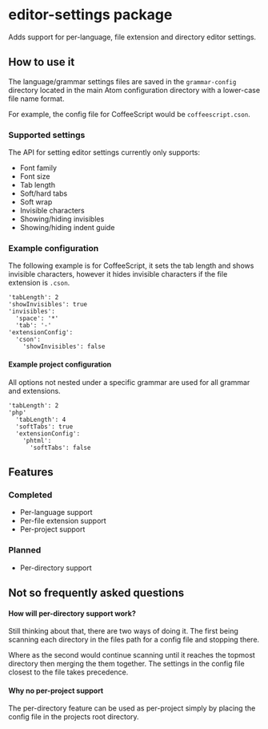 # editor-settings package

Adds support for per-language, file extension and directory editor settings.

## How to use it

The language/grammar settings files are saved in the `grammar-config` directory located
in the main Atom configuration directory with a lower-case file name format.

For example, the config file for CoffeeScript would be `coffeescript.cson`.

### Supported settings

The API for setting editor settings currently only supports:

- Font family
- Font size
- Tab length
- Soft/hard tabs
- Soft wrap
- Invisible characters
- Showing/hiding invisibles
- Showing/hiding indent guide

### Example configuration

The following example is for CoffeeScript, it sets the tab length and shows invisible
characters, however it hides invisible characters if the file extension is `.cson`.

    'tabLength': 2
    'showInvisibles': true
    'invisibles':
      'space': '*'
      'tab': '-'
    'extensionConfig':
      'cson':
        'showInvisibles': false

#### Example project configuration

All options not nested under a specific grammar are used for all grammar and extensions.

    'tabLength': 2
    'php'
      'tabLength': 4
      'softTabs': true
      'extensionConfig':
        'phtml':
          'softTabs': false

## Features

### Completed

- Per-language support
- Per-file extension support
- Per-project support

### Planned

- Per-directory support

## Not so frequently asked questions

#### How will per-directory support work?

Still thinking about that, there are two ways of doing it. The first being scanning
each directory in the files path for a config file and stopping there.

Where as the second would continue scanning until it reaches the topmost directory
then merging the them together. The settings in the config file closest to the file
takes precedence.

#### Why no per-project support

The per-directory feature can be used as per-project simply by placing the config
file in the projects root directory.
